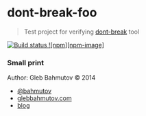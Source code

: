# dont-break-foo

> Test project for verifying
> [dont-break](https://github.com/bahmutov/dont-break) tool

[![Build status][ci-image] ][ci-url]
[![npm][npm-image]](npm-url)

[npm-icon]: https://nodei.co/npm/dont-break-foo.svg
[npm-url]: https://npmjs.org/package/dont-break-foo
[ci-image]: https://travis-ci.org/bahmutov/dont-break-foo.svg?branch=master
[ci-url]: https://travis-ci.org/bahmutov/dont-break-foo

### Small print

Author: Gleb Bahmutov &copy; 2014

* [@bahmutov](https://twitter.com/bahmutov)
* [glebbahmutov.com](http://glebbahmutov.com)
* [blog](http://glebbahmutov.com/blog)
